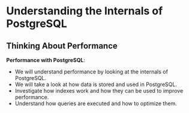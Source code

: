 # Understanding the Internals of PostgreSQL

## Thinking About Performance

**Performance with PostgreSQL**:

- We will understand performance by looking at the internals of PostgreSQL.
- We will take a look at how data is stored and used in PostgreSQL.
- Investigate how indexes work and how they can be used to improve performance.
- Understand how queries are executed and how to optimize them.


